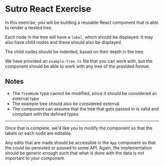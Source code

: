 # Sutro React Exercise

In this exercise, you will be building a reusable React component that is able to render a nested tree.

Each node in the tree will have a `label`, which should be displayed. It may also have child nodes and these should also be displayed.

The child nodes should be indented, based on their depth in the tree.

We have provided an `example-tree.ts` file that you can work with, but the component should be able to work with any tree of the provided format.

## Notes

 - The `TreeNode` type cannot be modified, since it should be considered an external type
 - The example tree should also be considered external
 - The component can assume that the tree that gets passed in is valid and compliant with the defined types

---

Once that is complete, we'd like you to modify the component so that the labels on each node are editable.

Any edits that are made should be accessible in the `App` component so that the could be persisted or passed to some API. Again, the implementation should be generic enough such that what is done with the data is not important to your component.